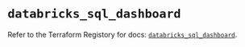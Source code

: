 # `databricks_sql_dashboard`

Refer to the Terraform Registory for docs: [`databricks_sql_dashboard`](https://registry.terraform.io/providers/databricks/databricks/1.20.0/docs/resources/sql_dashboard).
